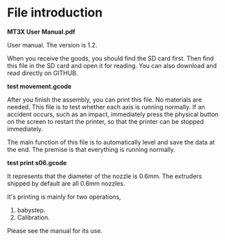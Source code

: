 





# File introduction

**MT3X User Manual.pdf**

User manual. The version is 1.2.

When you receive the goods, you should find the SD card first. Then find this file in the SD card and open it for reading.
You can also download and read directly on GITHUB.


**test movement.gcode**

After you finish the assembly, you can print this file. No materials are needed. This file is to test whether each axis is running normally. If an accident occurs, such as an impact, immediately press the physical button on the screen to restart the printer, so that the printer can be stopped immediately.

The main function of this file is to automatically level and save the data at the end. The premise is that everything is running normally.


**test print s06.gcode**

It represents that the diameter of the nozzle is 0.6mm.
The extruders shipped by default are all 0.6mm nozzles.

It's printing is mainly for two operations,
1. babystep.
2. Calibration.

Please see the manual for its use.

